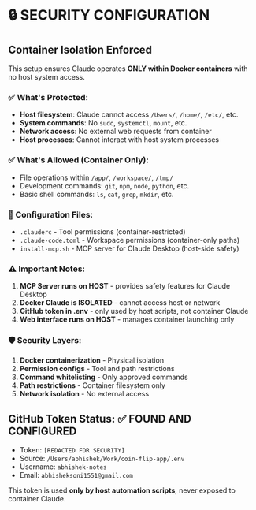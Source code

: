 # 🔒 SECURITY CONFIGURATION

## Container Isolation Enforced

This setup ensures Claude operates **ONLY within Docker containers** with no host system access.

### ✅ What's Protected:
- **Host filesystem**: Claude cannot access `/Users/`, `/home/`, `/etc/`, etc.
- **System commands**: No `sudo`, `systemctl`, `mount`, etc.
- **Network access**: No external web requests from container
- **Host processes**: Cannot interact with host system processes

### ✅ What's Allowed (Container Only):
- File operations within `/app/`, `/workspace/`, `/tmp/`
- Development commands: `git`, `npm`, `node`, `python`, etc.
- Basic shell commands: `ls`, `cat`, `grep`, `mkdir`, etc.

### 🔧 Configuration Files:
- `.clauderc` - Tool permissions (container-restricted)
- `.claude-code.toml` - Workspace permissions (container-only paths)
- `install-mcp.sh` - MCP server for Claude Desktop (host-side safety)

### ⚠️ Important Notes:
1. **MCP Server runs on HOST** - provides safety features for Claude Desktop
2. **Docker Claude is ISOLATED** - cannot access host or network
3. **GitHub token in .env** - only used by host scripts, not container Claude
4. **Web interface runs on HOST** - manages container launching only

### 🛡️ Security Layers:
1. **Docker containerization** - Physical isolation
2. **Permission configs** - Tool and path restrictions  
3. **Command whitelisting** - Only approved commands
4. **Path restrictions** - Container filesystem only
5. **Network isolation** - No external access

## GitHub Token Status: ✅ FOUND AND CONFIGURED
- Token: `[REDACTED FOR SECURITY]`
- Source: `/Users/abhishek/Work/coin-flip-app/.env`
- Username: `abhishek-notes`
- Email: `abhisheksoni1551@gmail.com`

This token is used **only by host automation scripts**, never exposed to container Claude.